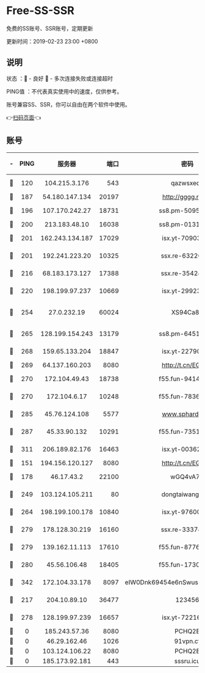 # Free-SS-SSR

免费的SS账号、SSR账号，定期更新

更新时间：2019-02-23 23:00 +0800

## 说明

状态     ：🙂 - 良好 🙁 - 多次连接失败或连接超时

PING值   ：不代表真实使用中的速度，仅供参考。

账号兼容SS、SSR，你可以自由在两个软件中使用。

👉[扫码页面](https://liesauer.github.io/free-ss-ssr.github.io/)👈

## 账号

|-|PING|服务器|端口|密码|加密方式|区域|
|:----:|:----:|:-----:|-----:|:----:|:----:|:----:|
|🙂|120|104.215.3.176|543|qazwsxedc|aes-256-gcm|JP|
|🙂|187|54.180.147.134|20197|http://gggg.rocks|chacha20|KR|
|🙂|196|107.170.242.27|18731|ss8.pm-50950263|aes-256-cfb|US|
|🙂|200|213.183.48.10|16038|ss8.pm-01318678|rc4-md5|RU|
|🙂|201|162.243.134.187|17029|isx.yt-70903569|aes-256-cfb|US|
|🙂|201|192.241.223.20|10325|ssx.re-63226148|aes-256-cfb|US|
|🙂|216|68.183.173.127|17388|ssx.re-35424497|aes-256-cfb|US|
|🙂|220|198.199.97.237|10669|isx.yt-29923675|aes-256-cfb|US|
|🙂|254|27.0.232.19|60024|XS94Ca8K|xchacha20-ietf-poly1305|HK|
|🙂|265|128.199.154.243|13179|ss8.pm-64511599|aes-256-cfb|SG|
|🙂|268|159.65.133.204|18847|isx.yt-22790068|aes-256-cfb|SG|
|🙂|269|64.137.160.203|8080|http://t.cn/EGJIyrl|rc4-md5|CA|
|🙂|270|172.104.49.43|18738|f55.fun-94147766|aes-256-cfb|SG|
|🙂|270|172.104.6.17|10248|f55.fun-78360191|aes-256-cfb|US|
|🙂|285|45.76.124.108|5577|www.sphard.com|aes-256-cfb|AU|
|🙂|287|45.33.90.132|10291|f55.fun-73512768|aes-256-cfb|US|
|🙂|311|206.189.82.176|16463|isx.yt-00362323|aes-256-cfb|SG|
|🙂|151|194.156.120.127|8080|http://t.cn/EGJIyrl|rc4-md5|RU|
|🙂|178|46.17.43.2|22100|wGQ4vA7D|aes-256-gcm|RU|
|🙂|249|103.124.105.211|80|dongtaiwang.com|aes-256-cfb|US|
|🙂|264|198.199.100.178|10840|isx.yt-97600185|aes-256-cfb|US|
|🙂|279|178.128.30.219|16160|ssx.re-33374521|aes-256-cfb|SG|
|🙂|279|139.162.11.113|17610|f55.fun-87762700|aes-256-cfb|SG|
|🙂|280|45.56.106.48|18405|f55.fun-17301402|aes-256-cfb|US|
|🙂|342|172.104.33.178|8097|eIW0Dnk69454e6nSwuspv9DmS201tQ0D|aes-256-cfb|SG|
|🙁|217|204.10.89.10|36477|123456|aes-256-cfb|US|
|🙁|278|128.199.97.239|16657|isx.yt-72216653|aes-256-cfb|SG|
|🙁|0|185.243.57.36|8080|PCHQ2E|rc4-md5|US|
|🙁|0|46.29.162.46|1026|91vpn.cf|rc4-md5|RU|
|🙁|0|103.124.106.22|8080|PCHQ2E|rc4-md5|US|
|🙁|0|185.173.92.181|443|sssru.icu|rc4-md5|RU|
